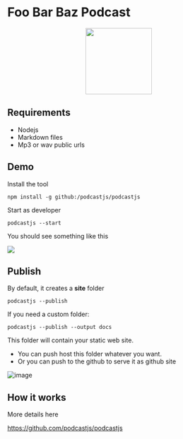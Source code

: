 # Foo Bar Baz Podcast

<p align="center">
  <img src="https://github.com/podcastjs/podcastjs-demo/assets/3322836/bf561775-d960-4763-b0a8-1c3fb8f58d9c" width=150>  
</p>

## Requirements

- Nodejs
- Markdown files
- Mp3 or wav public urls

## Demo

Install the tool

```
npm install -g github:/podcastjs/podcastjs
```

Start as developer

```
podcastjs --start
```

You should see something like this

![](https://github.com/podcastjs/podcastjs-demo/assets/3322836/d8cc4077-c908-478b-bccd-327342a12698)

## Publish

By default, it creates a **site** folder

```
podcastjs --publish
```

If you need a custom folder:

```
podcastjs --publish --output docs
```

This folder will contain your static web site. 
  - You can push host this folder whatever you want.
  - Or you can push to the github to serve it as github site

![image](https://github.com/podcastjs/podcastjs-demo/assets/3322836/c7255e58-4ce8-4df7-b25f-8e41b0d687e6)


## How it works

More details here

https://github.com/podcastjs/podcastjs
